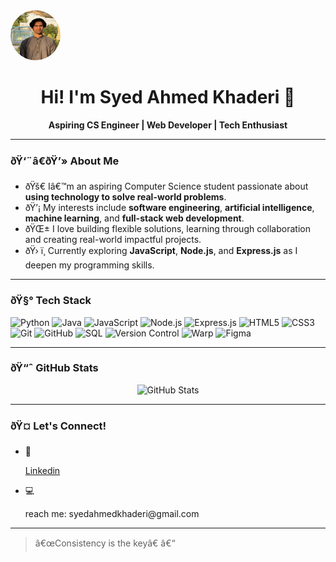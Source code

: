 <!-- Banner or profile image (optional) -->
<img src="./profile.jpg" alt="Banner" style="width: 80px; height: 80px; border-radius: 50%;"/> 

<h1 align="center">Hi! I'm Syed Ahmed Khaderi &#128075</h1>
<p align="center">
  <b>Aspiring CS Engineer | Web Developer | Tech Enthusiast</b>
</p>

---

### ðŸ‘¨â€ðŸ’» About Me

- ðŸš€ Iâ€™m an aspiring Computer Science student passionate about **using technology to solve real-world problems**.
- ðŸ’¡ My interests include **software engineering**, **artificial intelligence**, **machine learning**, and **full-stack web development**.
- ðŸŒ± I love building flexible solutions, learning through collaboration and creating real-world impactful projects.
- ðŸ› ï¸ Currently exploring **JavaScript**, **Node.js**, and **Express.js** as I deepen my programming skills.

---

### ðŸ§° Tech Stack

![Python](https://img.shields.io/badge/-Python-black?style=flat-square&logo=python)
![Java](https://img.shields.io/badge/-Java-black?style=flat-square&logo=java)
![JavaScript](https://img.shields.io/badge/-JavaScript-black?style=flat-square&logo=javascript)
![Node.js](https://img.shields.io/badge/-Node.js-black?style=flat-square&logo=node.js)
![Express.js](https://img.shields.io/badge/-Express.js-black?style=flat-square&logo=express)
![HTML5](https://img.shields.io/badge/-HTML5-black?style=flat-square&logo=html5)
![CSS3](https://img.shields.io/badge/-CSS3-black?style=flat-square&logo=css3)
![Git](https://img.shields.io/badge/-Git-black?style=flat-square&logo=git)
![GitHub](https://img.shields.io/badge/-GitHub-black?style=flat-square&logo=github)
![SQL](https://img.shields.io/badge/-SQL-black?style=flat-square&logo=postgresql)
![Version Control](https://img.shields.io/badge/-Version%20Control-black?style=flat-square&logo=git)
![Warp](https://img.shields.io/badge/-Warp-black?style=flat-square&logo=warp)
![Figma](https://img.shields.io/badge/-Figma-black?style=flat-square&logo=figma)


<!-- Add more as you learn them -->

---

### ðŸ“ˆ GitHub Stats

<!-- Replace 'YOUR_USERNAME' with your actual GitHub username -->
<p align="center">
  <img src="https://github-readme-stats.vercel.app/api?username=syedahmedkhaderi&show_icons=true&theme=default" alt="GitHub Stats" />
</p>

---

### ðŸ¤ Let's Connect!

- <p>&#128279</p> <a href='https://www.linkedin.com/in/syedahmedkhaderi/'> Linkedin</a>
- <p>&#128187</p> reach me: syedahmedkhaderi@gmail.com <!-- Replace with your email or preferred contact -->

---

<!-- Optional: Fun fact or quote -->
> â€œConsistency is the keyâ€ â€“ 

<!-- Optional: Visitor badge -->
<!-- ![Visitor Badge](https://visitor-badge.laobi.icu/badge?page_id=YOUR_USERNAME) -->
